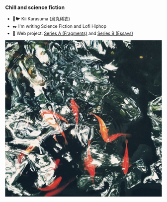 ### Chill and science fiction

- 🔑🐦 Kii Karasuma (烏丸稀衣)
- ✒️ I'm writing Science Fiction and Lofi Hiphop
- 🌱 Web project: [Series A (Fragments)](https://github.com/chillfy/fragments) and [Series B (Essays)](https://github.com/chillfy/essays)


![image](https://github.com/chillfy/chillfy/blob/master/somewhere.jpg) 

<!--
**chillfy/chillfy** is a ✨ _special_ ✨ repository because its `README.md` (this file) appears on your GitHub profile.

Here are some ideas to get you started:

- 🔭 I’m currently working on ...
- 🌱 I’m currently learning ...
- 👯 I’m looking to collaborate on ...
- 🤔 I’m looking for help with ...
- 💬 Ask me about ...
- 📫 How to reach me: ...
- 😄 Pronouns: ...
- ⚡ Fun fact: ...
-->

